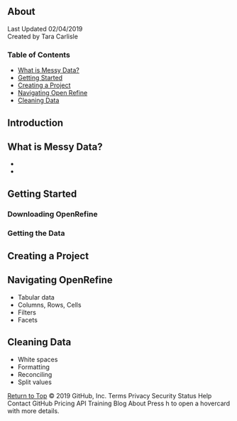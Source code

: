 ## About 
Last Updated 02/04/2019 <br/>
Created by Tara Carlisle
 
### Table of Contents

* [What is Messy Data?](##-what-is-messy-data)
* [Getting Started](##-getting-started) 
* [Creating a Project](##-creating-a-project)
* [Navigating Open Refine](##-navigating-open-refine)
* [Cleaning Data](##-cleaning-data)

## Introduction

## What is Messy Data?
* 
* 

## Getting Started

### Downloading OpenRefine

### Getting the Data

## Creating a Project

## Navigating OpenRefine
* Tabular data
* Columns, Rows, Cells
* Filters
* Facets

## Cleaning Data
* White spaces
* Formatting
* Reconciling 
* Split values



[Return to Top](#about)
© 2019 GitHub, Inc.
Terms
Privacy
Security
Status
Help
Contact GitHub
Pricing
API
Training
Blog
About
Press h to open a hovercard with more details.

